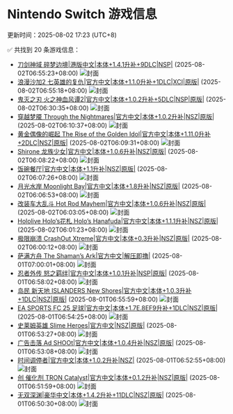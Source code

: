 # Nintendo Switch 游戏信息
更新时间：2025-08-02 17:23 (UTC+8)

✅ 共找到 20 条游戏信息：

- [刀剑神域 碎梦边境|港版中文|本体+1.4.1升补+9DLC|NSP|](https://www.gamer520.com/82727.html) (2025-08-02T06:55:23+08:00)
  ![封面](https://shared.cdn.queniuqe.com/store_item_assets/steam/apps/1858630/capsule_616x353_schinese.jpg?t=1727735851)
- [浪漫沙加2 七英雄的复仇|官方中文|本体+1.1.0升补+1DLC|XCI|原版|](https://www.gamer520.com/83900.html) (2025-08-02T06:55:18+08:00)
  ![封面](https://shared.cdn.queniuqe.com/store_item_assets/steam/apps/2455640/capsule_616x353_schinese.jpg?t=1729785678)
- [鬼灭之刃 火之神血风谭2|官方中文|本体+1.0.2升补+5DLC|NSP|原版|](https://www.gamer520.com/97137.html) (2025-08-02T06:30:35+08:00)
  ![封面](https://assets.nintendo.com/image/upload/ar_16:9,c_lpad,w_1240/b_white/f_auto/q_auto/ncom/software/switch/70010000086956/d13ae5d926b6c7ad34769073b7d91012d6ed55f0082600ab334ab941c9340060)
- [穿越梦魇 Through the Nightmares|官方中文|本体+1.0.2升补|NSZ|原版|](https://www.gamer520.com/94721.html) (2025-08-02T06:10:37+08:00)
  ![封面](https://assets.nintendo.com/image/upload/q_auto/f_auto/ncom/software/switch/70010000092096/4189ea558f7460a25c65b7295025a8572409b3ac7e87a3816f253fb2557edae8)
- [黄金偶像的崛起 The Rise of the Golden Idol|官方中文|本体+1.11.0升补+2DLC|NSZ|原版|](https://www.gamer520.com/84946.html) (2025-08-02T06:09:31+08:00)
  ![封面](https://shared.cdn.queniuqe.com/store_item_assets/steam/apps/2716400/capsule_616x353.jpg?t=1731440338)
- [Shirone 龙族少女|官方中文|本体+1.0.6升补|NSZ|原版|](https://www.gamer520.com/42307.html) (2025-08-02T06:08:22+08:00)
  ![封面](https://img-eshop.cdn.nintendo.net/i/6c722a2eb310f29347e12acbd0685a5813233de594d04a069618ffe24ec350b2.jpg?w=1000)
- [饭碗餐厅|官方中文|本体+1.1升补|NSZ|原版|](https://www.gamer520.com/60110.html) (2025-08-02T06:07:26+08:00)
  ![封面](https://img-eshop.cdn.nintendo.net/i/7f273f48fcf550ac9148905c8508275840275933dc20bc42091abbd8f39e337f.jpg?w=1000)
- [月光水岸 Moonlight Bay|官方中文|本体+1.8升补|NSZ|原版|](https://www.gamer520.com/75138.html) (2025-08-02T06:06:53+08:00)
  ![封面](https://shared.cdn.queniuqe.com/store_item_assets/steam/apps/1361400/capsule_616x353.jpg?t=1712790283)
- [改装车大乱斗 Hot Rod Mayhem|官方中文|本体+1.0.6升补|NSZ|原版|](https://www.gamer520.com/91379.html) (2025-08-02T06:03:05+08:00)
  ![封面](https://shared.cdn.queniuqe.com/store_item_assets/steam/apps/3062040/9472ceccc43695bff38ecd9464e022284260e71f/capsule_616x353.jpg?t=1743243579)
- [Hololive Holo’s花札 Holo’s Hanafuda|官方中文|本体+1.1.1升补|NSZ|原版|](https://www.gamer520.com/97045.html) (2025-08-02T06:01:23+08:00)
  ![封面](https://s1.imagehub.cc/images/2025/07/31/a1e2c79f7c13faa3726be3711b8abe96.jpg)
- [极限崩溃 CrashOut Xtreme|官方中文|本体+0.3升补|NSZ|原版|](https://www.gamer520.com/74875.html) (2025-08-02T06:00:12+08:00)
  ![封面](https://shared.cdn.queniuqe.com/store_item_assets/steam/apps/2096650/capsule_616x353.jpg?t=1684144487)
- [萨满方舟 The Shaman’s Ark|官方中文|解压即撸|](https://www.gamer520.com/97101.html) (2025-08-01T07:00:01+08:00)
  ![封面](https://shared.cdn.queniuqe.com/store_item_assets/steam/apps/2433860/84b84d50db41c084ac5d737924776bb92b479916/capsule_616x353.jpg?t=1753888422)
- [忍者外传 怒之羁绊|官方中文|本体+1.0.1升补|NSP|原版|](https://www.gamer520.com/97097.html) (2025-08-01T06:58:02+08:00)
  ![封面](https://shared.cdn.queniuqe.com/store_item_assets/steam/apps/2542120/88c23fd0a4ee2026717eb4b5ca3473c6dcd8c9d3/capsule_616x353.jpg?t=1752053750)
- [岛民 新天地 ISLANDERS New Shores|官方中文|本体+1.0.3升补+1DLC|NSZ|原版|](https://www.gamer520.com/95853.html) (2025-08-01T06:55:59+08:00)
  ![封面](https://img-eshop.cdn.nintendo.net/i/52be9d2faed36575a5d638ed048d1f8b751414f1dfd1d6ceaa79f3204da4bf4c.jpg?w=1000)
- [EA SPORTS FC 25 足球|官方中文|本体+1.7E.8EF9升补+1DLC|NSZ|原版|](https://www.gamer520.com/85474.html) (2025-08-01T06:54:25+08:00)
  ![封面](https://shared.cdn.queniuqe.com/store_item_assets/steam/apps/2669320/capsule_616x353.jpg?t=1724359060)
- [史莱姆英雄 Slime Heroes|官方中文|NSZ|原版|](https://www.gamer520.com/97142.html) (2025-08-01T06:53:27+08:00)
  ![封面](https://img-eshop.cdn.nintendo.net/i/85c8b7b4e8e160093c6134f24445f0db3926f8386306efbfa828cdc833be0e57.jpg?w=1920)
- [广告击落 Ad SHOOt|官方中文|本体+1.0.4升补|NSZ|原版|](https://www.gamer520.com/96248.html) (2025-08-01T06:53:08+08:00)
  ![封面](https://assets.nintendo.com/image/upload/ar_16:9,c_lpad,w_1240/b_white/f_auto/q_auto/ncom/software/switch/70010000097975/b9bd6a0609f9561182877c149e34eea389f0a4b23a6686f8ea3fedd2f93624ed)
- [时间调停者|官方中文|本体+1.0.2升补|NSZ|](https://www.gamer520.com/7749.html) (2025-08-01T06:52:55+08:00)
  ![封面](https://ig.freer.blog/upload/art_editor/20201208-1/cffe7bf8efcc18e5e187d2139b3d836a.jpg)
- [创 催化剂 TRON Catalyst|官方中文|本体+0.1.2升补|NSZ|原版|](https://www.gamer520.com/94617.html) (2025-08-01T06:51:59+08:00)
  ![封面](https://assets.nintendo.com/image/upload/ar_16:9,c_lpad,w_1240/b_white/f_auto/q_auto/ncom/software/switch/70010000089255/ec7b9a76c84e0bbd85d604e3f0ea294debcb549bf7bc8765d45d60d781e1138a)
- [无双深渊|豪华中文|本体+1.4.2升补+11DLC|NSZ|原版|](https://www.gamer520.com/88515.html) (2025-08-01T06:50:30+08:00)
  ![封面](https://shared.cdn.queniuqe.com/store_item_assets/steam/apps/3178350/f141c8544e12c1a3d146a1fab0880b1bf96d09de/capsule_616x353_tchinese.jpg?t=1739422059)
